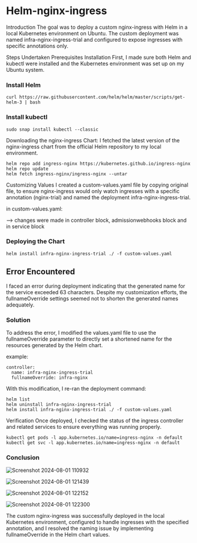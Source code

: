 # Helm-nginx-ingress

Introduction
The goal was to deploy a custom nginx-ingress with Helm in a local Kubernetes environment on Ubuntu. The custom deployment was named infra-nginx-ingress-trial and configured to expose ingresses with specific annotations only.

Steps Undertaken
Prerequisites Installation
First, I made sure both Helm and kubectl were installed and the Kubernetes environment was set up on my Ubuntu system.

### Install Helm
~~~
curl https://raw.githubusercontent.com/helm/helm/master/scripts/get-helm-3 | bash
~~~

### Install kubectl

~~~
sudo snap install kubectl --classic
~~~

Downloading the nginx-ingress Chart: I fetched the latest version of the nginx-ingress chart from the official Helm repository to my local environment.

~~~
helm repo add ingress-nginx https://kubernetes.github.io/ingress-nginx
helm repo update
helm fetch ingress-nginx/ingress-nginx --untar
~~~

Customizing Values
I created a custom-values.yaml file by copying original file, to ensure nginx-ingress would only watch ingresses with a specific annotation (nginx-trial) and named the deployment infra-nginx-ingress-trial.

in custom-values.yaml:

--> changes were made in controller block, admissionwebhooks block and in service block   

  
### Deploying the Chart

~~~
helm install infra-nginx-ingress-trial ./ -f custom-values.yaml
~~~

## Error Encountered

I faced an error during deployment indicating that the generated name for the service exceeded 63 characters. Despite my customization efforts, the fullnameOverride settings seemed not to shorten the generated names adequately.

### Solution
To address the error, I modified the values.yaml file to use the fullnameOverride parameter to directly set a shortened name for the resources generated by the Helm chart.

example:

~~~
controller:
  name: infra-nginx-ingress-trial
  fullnameOverride: infra-nginx
~~~


With this modification, I re-ran the deployment command:

~~~
helm list
helm uninstall infra-nginx-ingress-trial
helm install infra-nginx-ingress-trial ./ -f custom-values.yaml
~~~


Verification
Once deployed, I checked the status of the ingress controller and related services to ensure everything was running properly.

~~~
kubectl get pods -l app.kubernetes.io/name=ingress-nginx -n default
kubectl get svc -l app.kubernetes.io/name=ingress-nginx -n default
~~~

### Conclusion

![Screenshot 2024-08-01 110932](https://github.com/user-attachments/assets/251a9f56-f92f-4e81-b344-de0cf37affb2)

![Screenshot 2024-08-01 121439](https://github.com/user-attachments/assets/a9dce780-c2a0-4b49-a7c1-3a5fb989bfa8)

![Screenshot 2024-08-01 122152](https://github.com/user-attachments/assets/60e66a21-e98b-40bc-bd0e-bcce1bc098b6)

![Screenshot 2024-08-01 122300](https://github.com/user-attachments/assets/f4e5cc13-e774-4685-b58e-8816a7681493)




The custom nginx-ingress was successfully deployed in the local Kubernetes environment, configured to handle ingresses with the specified annotation, and I resolved the naming issue by implementing fullnameOverride in the Helm chart values.
